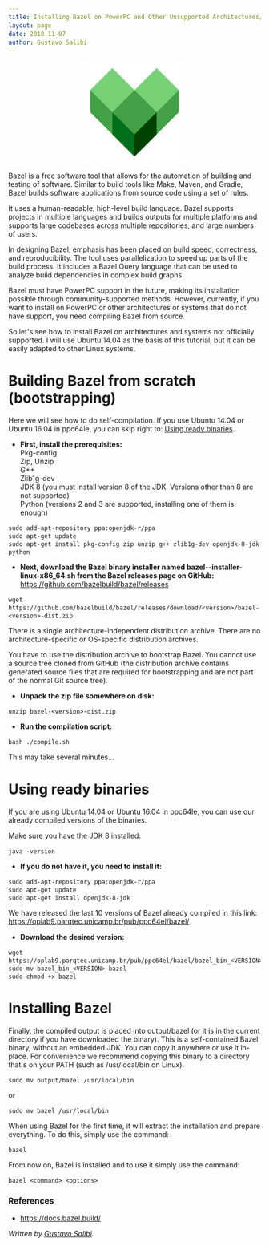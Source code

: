 ```yaml
---
title: Installing Bazel on PowerPC and Other Unsupported Architectures/Systems
layout: page
date: 2018-11-07
author: Gustavo Salibi
---
```


<center><img src="./bazel-tutorial-img/bazel-logo.svg" alt="Bazel Logo" width="40%"/></center>

Bazel is a free software tool that allows for the automation of building and testing of software. Similar to build tools like Make, Maven, and Gradle, Bazel builds software applications from source code using a set of rules.

It uses a human-readable, high-level build language. Bazel supports projects in multiple languages and builds outputs for multiple platforms and supports large codebases across multiple repositories, and large numbers of users.

In designing Bazel, emphasis has been placed on build speed, correctness, and reproducibility. The tool uses parallelization to speed up parts of the build process. It includes a Bazel Query language that can be used to analyze build dependencies in complex build graphs

Bazel must have PowerPC support in the future, making its installation possible through community-supported methods. However, currently, if you want to install on PowerPC or other architectures or systems that do not have support, you need compiling Bazel from source.

So let's see how to install Bazel on architectures and systems not officially supported. I will use Ubuntu 14.04 as the basis of this tutorial, but it can be easily adapted to other Linux systems.


# Building Bazel from scratch (bootstrapping)

Here we will see how to do self-compilation. If you use Ubuntu 14.04 or Ubuntu 16.04 in ppc64le, you can skip right to: [Using ready binaries](#ready "Using ready binaries").

* **First, install the prerequisites:**  
Pkg-config  
Zip, Unzip  
G++  
Zlib1g-dev  
JDK 8 (you must install version 8 of the JDK. Versions other than 8 are not supported)  
Python (versions 2 and 3 are supported, installing one of them is enough)  

```
sudo add-apt-repository ppa:openjdk-r/ppa  
sudo apt-get update  
sudo apt-get install pkg-config zip unzip g++ zlib1g-dev openjdk-8-jdk python  
```
* **Next, download the Bazel binary installer named bazel-<version>-installer-linux-x86_64.sh from the Bazel releases page on GitHub:**    https://github.com/bazelbuild/bazel/releases
  
```
wget https://github.com/bazelbuild/bazel/releases/download/<version>/bazel-<version>-dist.zip
```
There is a single architecture-independent distribution archive. There are no architecture-specific or OS-specific distribution archives.

You have to use the distribution archive to bootstrap Bazel. You cannot use a source tree cloned from GitHub (the distribution archive contains generated source files that are required for bootstrapping and are not part of the normal Git source tree).

* **Unpack the zip file somewhere on disk:**

```
unzip bazel-<version>-dist.zip
```

* **Run the compilation script:**

```
bash ./compile.sh
```
This may take several minutes...

<div id="ready"></div>

# Using ready binaries

If you are using Ubuntu 14.04 or Ubuntu 16.04 in ppc64le, you can use our already compiled versions of the binaries.

Make sure you have the JDK 8 installed:  
```
java -version
```

* **If you do not have it, you need to install it:**  
```
sudo add-apt-repository ppa:openjdk-r/ppa
sudo apt-get update
sudo apt-get install openjdk-8-jdk
```
We have released the last 10 versions of Bazel already compiled in this link: https://oplab9.parqtec.unicamp.br/pub/ppc64el/bazel/

* **Download the desired version:**
```
wget https://oplab9.parqtec.unicamp.br/pub/ppc64el/bazel/bazel_bin_<VERSION>
sudo mv bazel_bin_<VERSION> bazel
sudo chmod +x bazel
```


# Installing Bazel

Finally, the compiled output is placed into output/bazel (or it is in the current directory if you have downloaded the binary). This is a self-contained Bazel binary, without an embedded JDK. You can copy it anywhere or use it in-place. For convenience we recommend copying this binary to a directory that's on your PATH (such as /usr/local/bin on Linux).  
```
sudo mv output/bazel /usr/local/bin
```
or  
```
sudo mv bazel /usr/local/bin
```

When using Bazel for the first time, it will extract the installation and prepare everything. To do this, simply use the command:  
```
bazel
```

From now on, Bazel is installed and to use it simply use the command:
```
bazel <command> <options>
```

### References  
* https://docs.bazel.build/


*Written by [Gustavo Salibi](https://github.com/GustavoStorti).*
